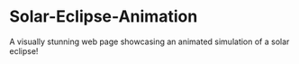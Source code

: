 # Solar-Eclipse-Animation
A visually stunning web page showcasing an animated simulation of a solar eclipse!
